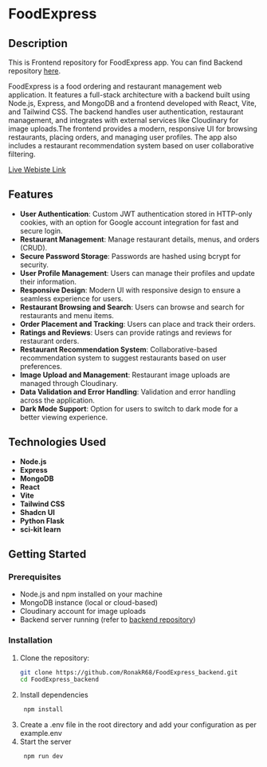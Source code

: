 # FoodExpress

## Description

This is Frontend repository for FoodExpress app. You can find Backend repository [here](https://github.com/RonakR68/FoodExpress_backend).

FoodExpress is a food ordering and restaurant management web application. It features a full-stack architecture with a backend built using Node.js, Express, and MongoDB and a frontend developed with React, Vite, and Tailwind CSS. The backend handles user authentication, restaurant management, and integrates with external services like Cloudinary for image uploads.The frontend provides a modern, responsive UI for browsing restaurants, placing orders, and managing user profiles. The app also includes a restaurant recommendation system based on user collaborative filtering.

[Live Webiste Link](https://foodexpress-frontend-g6dx.onrender.com/)



## Features

- **User Authentication**: Custom JWT authentication stored in HTTP-only cookies, with an option for Google account integration for fast and secure login.
- **Restaurant Management**: Manage restaurant details, menus, and orders (CRUD).
- **Secure Password Storage**: Passwords are hashed using bcrypt for security.
- **User Profile Management**: Users can manage their profiles and update their information.
- **Responsive Design**: Modern UI with responsive design to ensure a seamless experience for users.
- **Restaurant Browsing and Search**: Users can browse and search for restaurants and menu items.
- **Order Placement and Tracking**: Users can place and track their orders.
- **Ratings and Reviews**: Users can provide ratings and reviews for restaurant orders.
- **Restaurant Recommendation System**: Collaborative-based recommendation system to suggest restaurants based on user preferences.
- **Image Upload and Management**: Restaurant image uploads are managed through Cloudinary.
- **Data Validation and Error Handling**: Validation and error handling across the application.
- **Dark Mode Support**: Option for users to switch to dark mode for a better viewing experience.


## Technologies Used

- **Node.js**
- **Express**
- **MongoDB**
- **React**
- **Vite**
- **Tailwind CSS**
- **Shadcn UI**
- **Python Flask**
- **sci-kit learn**

## Getting Started

### Prerequisites

- Node.js and npm installed on your machine
- MongoDB instance (local or cloud-based)
- Cloudinary account for image uploads
- Backend server running (refer to [backend repository](https://github.com/RonakR68/FoodExpress_backend))

### Installation

1. Clone the repository:
   ```bash
   git clone https://github.com/RonakR68/FoodExpress_backend.git
   cd FoodExpress_backend

2. Install dependencies
   ```bash
    npm install

3. Create a .env file in the root directory and add your configuration as per example.env
4. Start the server
   ```bash
    npm run dev
